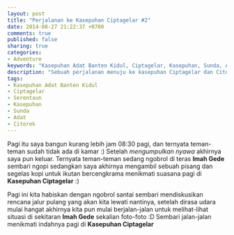 ```yaml
---
layout: post
title: "Perjalanan ke Kasepuhan Ciptagelar #2"
date: 2014-08-27 21:22:37 +0700
comments: true
published: false
sharing: true
categories:
- Adventure
keywords: "Kasepuhan Adat Banten Kidul, Ciptagelar, Kasepuhan, Sunda, Adat, Citorek, Serentaun"
description: "Sebuah perjalanan menuju ke kasepuhan Ciptagelar dan Citorek bersama 5 orang bijak yang tidak akan terlupakan. Ramahnya penduduk lokal yang kita temuin, pengalaman terjatuh dari motor, dorong-dorong motor, helm yang bisa berenang, bensin dan duit yang menipis hingga ban bocor yang kejadian di tengah malam ditengah hutan. ^_^"
tags:
- Kasepuhan Adat Banten Kidul
- Ciptagelar 
- Serentaun
- Kasepuhan 
- Sunda
- Adat
- Citorek
---
```


Pagi itu saya bangun kurang lebih jam 08:30 pagi, dan ternyata teman-teman sudah tidak ada di kamar :) Setelah _mengumpulkan nyawa_ akhirnya saya pun keluar. Ternyata teman-teman sedang ngobrol di teras **Imah Gede** sembari ngopi sedangkan saya akhirnya mengambil sebuah pisang dan segelas kopi untuk ikutan bercengkrama menikmati suasana pagi di **Kasepuhan Ciptagelar** :) 

Pagi ini kita habiskan dengan ngobrol santai sembari mendiskusikan rencana jalur pulang yang akan kita lewati nantinya, setelah dirasa udara mulai hangat akhirnya kita pun mulai berjalan-jalan untuk melihat-lihat situasi di sekitaran **Imah Gede** sekalian foto-foto :D Sembari jalan-jalan menikmati indahnya pagi di **Kasepuhan Ciptagelar** 